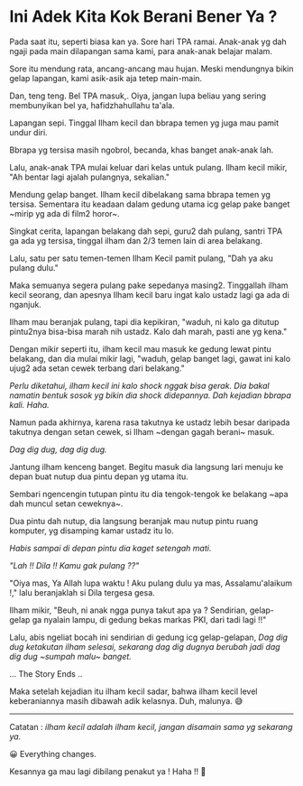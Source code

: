 # Ini Adek Kita Kok Berani Bener Ya ?

Pada saat itu, seperti biasa kan ya. Sore hari TPA ramai. Anak-anak yg dah ngaji pada main dilapangan sama kami, para anak-anak belajar malam.

Sore itu mendung rata, ancang-ancang mau hujan. Meski mendungnya bikin gelap lapangan, kami asik-asik aja tetep main-main.

Dan, teng teng. Bel TPA masuk,. Oiya, jangan lupa beliau yang sering membunyikan bel ya, hafidzhahullahu ta'ala.

Lapangan sepi. Tinggal Ilham kecil dan bbrapa temen yg juga mau pamit undur diri. 

Bbrapa yg tersisa masih ngobrol, becanda, khas banget anak-anak lah.

Lalu, anak-anak TPA mulai keluar dari kelas untuk pulang. Ilham kecil mikir, "Ah bentar lagi ajalah pulangnya, sekalian."

Mendung gelap banget. Ilham kecil dibelakang sama bbrapa temen yg tersisa. Sementara itu keadaan dalam gedung utama icg gelap pake banget ~mirip yg ada di film2 horor~.

Singkat cerita, lapangan belakang dah sepi, guru2 dah pulang, santri TPA ga ada yg tersisa, tinggal ilham dan 2/3 temen lain di area belakang.

Lalu, satu per satu temen-temen Ilham Kecil pamit pulang, "Dah ya aku pulang dulu."

Maka semuanya segera pulang pake sepedanya masing2. Tinggallah ilham kecil seorang, dan apesnya Ilham kecil baru ingat kalo ustadz lagi ga ada di nganjuk. 

Ilham mau beranjak pulang, tapi dia kepikiran, "waduh, ni kalo ga ditutup  pintu2nya bisa-bisa marah nih ustadz. Kalo dah marah, pasti ane yg kena."

Dengan mikir seperti itu, ilham kecil mau masuk ke gedung lewat pintu belakang, dan dia mulai mikir lagi, "waduh, gelap banget lagi, gawat ini kalo ujug2 ada setan cewek terbang dari belakang."

_Perlu diketahui, ilham kecil ini kalo shock nggak bisa gerak. Dia bakal namatin bentuk sosok yg bikin dia shock didepannya. Dah kejadian bbrapa kali. Haha._

Namun pada akhirnya, karena rasa takutnya ke ustadz lebih besar daripada takutnya dengan setan cewek, si Ilham ~dengan gagah berani~ masuk.

_*Dag dig dug, dag dig dug.*_

Jantung ilham kenceng banget. Begitu masuk dia langsung lari menuju ke depan buat nutup dua pintu depan yg utama itu. 

Sembari ngencengin tutupan pintu itu dia tengok-tengok ke belakang ~apa dah muncul setan ceweknya~.

Dua pintu dah nutup, dia langsung beranjak mau nutup pintu ruang komputer, yg disamping kamar ustadz itu lo. 

*_Habis sampai di depan pintu dia kaget setengah mati._*

*"Lah !! Dila !! Kamu gak pulang ??"*

"Oiya mas, Ya Allah lupa waktu ! Aku pulang dulu ya mas, Assalamu'alaikum !," lalu beranjaklah si Dila tergesa gesa.

Ilham mikir, "Beuh, ni anak ngga punya takut apa ya ? Sendirian, gelap-gelap ga nyalain lampu, di gedung bekas markas PKI, dari tadi lagi !!"

Lalu, abis ngeliat bocah ini sendirian di gedung icg gelap-gelapan, _Dag dig dug ketakutan ilham selesai, sekarang dag dig dugnya berubah jadi dag dig dug ~sumpah malu~ banget._

... The Story Ends ..

Maka setelah kejadian itu ilham kecil sadar, bahwa ilham kecil level keberaniannya masih dibawah adik kelasnya. Duh, malunya. 😅

---
Catatan : _ilham kecil adalah ilham kecil, jangan disamain sama yg sekarang ya._

😀 Everything changes. 

Kesannya ga mau lagi dibilang penakut ya ! Haha !! 🤣
